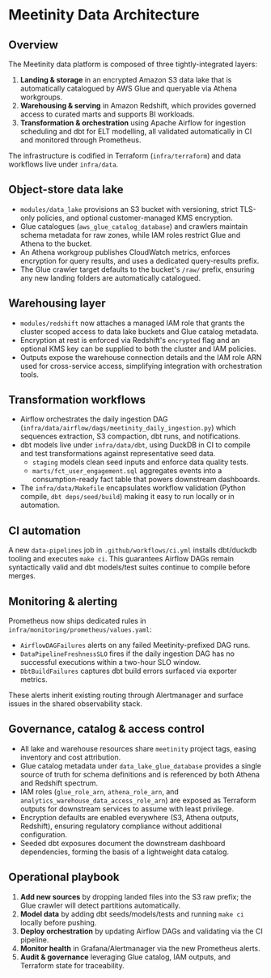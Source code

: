 # Meetinity Data Architecture

## Overview
The Meetinity data platform is composed of three tightly-integrated layers:

1. **Landing & storage** in an encrypted Amazon S3 data lake that is automatically catalogued by AWS Glue and queryable via Athena workgroups.
2. **Warehousing & serving** in Amazon Redshift, which provides governed access to curated marts and supports BI workloads.
3. **Transformation & orchestration** using Apache Airflow for ingestion scheduling and dbt for ELT modelling, all validated automatically in CI and monitored through Prometheus.

The infrastructure is codified in Terraform (`infra/terraform`) and data workflows live under `infra/data`.

## Object-store data lake
* `modules/data_lake` provisions an S3 bucket with versioning, strict TLS-only policies, and optional customer-managed KMS encryption.
* Glue catalogues (`aws_glue_catalog_database`) and crawlers maintain schema metadata for raw zones, while IAM roles restrict Glue and Athena to the bucket.
* An Athena workgroup publishes CloudWatch metrics, enforces encryption for query results, and uses a dedicated query-results prefix.
* The Glue crawler target defaults to the bucket's `/raw/` prefix, ensuring any new landing folders are automatically catalogued.

## Warehousing layer
* `modules/redshift` now attaches a managed IAM role that grants the cluster scoped access to data lake buckets and Glue catalog metadata.
* Encryption at rest is enforced via Redshift's `encrypted` flag and an optional KMS key can be supplied to both the cluster and IAM policies.
* Outputs expose the warehouse connection details and the IAM role ARN used for cross-service access, simplifying integration with orchestration tools.

## Transformation workflows
* Airflow orchestrates the daily ingestion DAG (`infra/data/airflow/dags/meetinity_daily_ingestion.py`) which sequences extraction, S3 compaction, dbt runs, and notifications.
* dbt models live under `infra/data/dbt`, using DuckDB in CI to compile and test transformations against representative seed data.
  * `staging` models clean seed inputs and enforce data quality tests.
  * `marts/fct_user_engagement.sql` aggregates events into a consumption-ready fact table that powers downstream dashboards.
* The `infra/data/Makefile` encapsulates workflow validation (Python compile, `dbt deps/seed/build`) making it easy to run locally or in automation.

## CI automation
A new `data-pipelines` job in `.github/workflows/ci.yml` installs dbt/duckdb tooling and executes `make ci`. This guarantees Airflow DAGs remain syntactically valid and dbt models/test suites continue to compile before merges.

## Monitoring & alerting
Prometheus now ships dedicated rules in `infra/monitoring/prometheus/values.yaml`:

* `AirflowDAGFailures` alerts on any failed Meetinity-prefixed DAG runs.
* `DataPipelineFreshnessSLO` fires if the daily ingestion DAG has no successful executions within a two-hour SLO window.
* `DbtBuildFailures` captures dbt build errors surfaced via exporter metrics.

These alerts inherit existing routing through Alertmanager and surface issues in the shared observability stack.

## Governance, catalog & access control
* All lake and warehouse resources share `meetinity` project tags, easing inventory and cost attribution.
* Glue catalog metadata under `data_lake_glue_database` provides a single source of truth for schema definitions and is referenced by both Athena and Redshift spectrum.
* IAM roles (`glue_role_arn`, `athena_role_arn`, and `analytics_warehouse_data_access_role_arn`) are exposed as Terraform outputs for downstream services to assume with least privilege.
* Encryption defaults are enabled everywhere (S3, Athena outputs, Redshift), ensuring regulatory compliance without additional configuration.
* Seeded dbt exposures document the downstream dashboard dependencies, forming the basis of a lightweight data catalog.

## Operational playbook
1. **Add new sources** by dropping landed files into the S3 raw prefix; the Glue crawler will detect partitions automatically.
2. **Model data** by adding dbt seeds/models/tests and running `make ci` locally before pushing.
3. **Deploy orchestration** by updating Airflow DAGs and validating via the CI pipeline.
4. **Monitor health** in Grafana/Alertmanager via the new Prometheus alerts.
5. **Audit & governance** leveraging Glue catalog, IAM outputs, and Terraform state for traceability.
